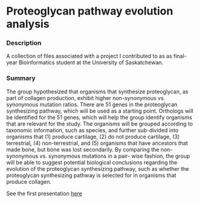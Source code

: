 # Proteoglycan pathway evolution analysis

### Description
A collection of files associated with a project I contributed to as as final-year Bioinformatics student at the 
University of Saskatchewan.    

### Summary
The group hypothesized that organisms that synthesize proteoglycan, as part of collagen production, exhibit higher 
non-synonymous vs. synonymous mutation ratios. There are 51 genes in the proteoglycan synthesizing pathway, which will 
be used as a starting point. Orthologs will be identified for the 51 genes, which will help the group identify 
organisms that are relevant for the study. The organisms will be grouped according to taxonomic information, such as 
species, and further sub-divided into organisms that (1) produce cartilage, (2) do not produce cartilage, (3) 
terrestrial, (4) non-terrestrial, and (5) organisms that have ancestors that made bone, but bone was lost secondarily. 
By comparing the non-synonymous vs. synonymous mutations in a pair- wise fashion, the group will be able to suggest 
potential biological conclusions regarding the evolution of the proteoglycan synthesizing pathway, such as whether the 
proteoglycan synthesizing pathway is selected for in organisms that produce collagen.

See the first presentation [here](https://github.com/flaviuvadan/proteoglycan-pathway-evolution/presentations/proteoglycan_pathway_conservation_parth_1.pdf)
